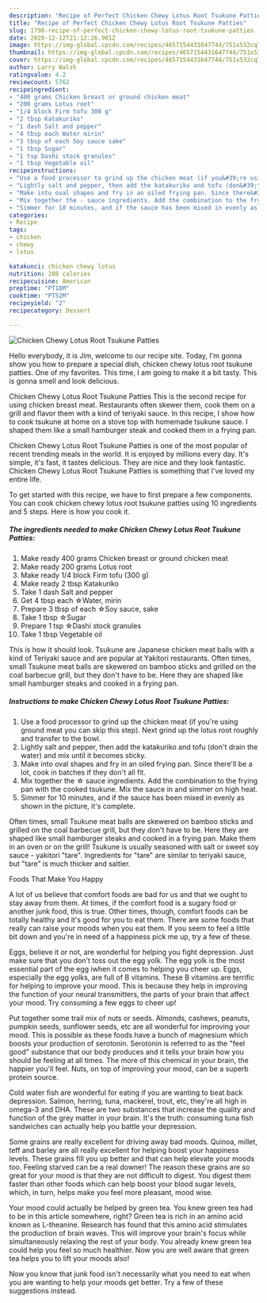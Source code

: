 ```yaml
---
description: "Recipe of Perfect Chicken Chewy Lotus Root Tsukune Patties"
title: "Recipe of Perfect Chicken Chewy Lotus Root Tsukune Patties"
slug: 1798-recipe-of-perfect-chicken-chewy-lotus-root-tsukune-patties
date: 2020-12-12T21:12:26.901Z
image: https://img-global.cpcdn.com/recipes/4657154431647744/751x532cq70/chicken-chewy-lotus-root-tsukune-patties-recipe-main-photo.jpg
thumbnail: https://img-global.cpcdn.com/recipes/4657154431647744/751x532cq70/chicken-chewy-lotus-root-tsukune-patties-recipe-main-photo.jpg
cover: https://img-global.cpcdn.com/recipes/4657154431647744/751x532cq70/chicken-chewy-lotus-root-tsukune-patties-recipe-main-photo.jpg
author: Larry Walsh
ratingvalue: 4.2
reviewcount: 5762
recipeingredient:
- "400 grams Chicken breast or ground chicken meat"
- "200 grams Lotus root"
- "1/4 block Firm tofu 300 g"
- "2 tbsp Katakuriko"
- "1 dash Salt and pepper"
- "4 tbsp each Water mirin"
- "3 tbsp of each Soy sauce sake"
- "1 tbsp Sugar"
- "1 tsp Dashi stock granules"
- "1 tbsp Vegetable oil"
recipeinstructions:
- "Use a food processor to grind up the chicken meat (if you&#39;re using ground meat you can skip this step). Next grind up the lotus root roughly and transfer to the bowl."
- "Lightly salt and pepper, then add the katakuriko and tofu (don&#39;t drain the water) and mix until it becomes sticky."
- "Make into oval shapes and fry in an oiled frying pan. Since there&#39;ll be a lot, cook in batches if they don&#39;t all fit."
- "Mix together the ☆ sauce ingredients. Add the combination to the frying pan with the cooked tsukune. Mix the sauce in and simmer on high heat."
- "Simmer for 10 minutes, and if the sauce has been mixed in evenly as shown in the picture, it&#39;s complete."
categories:
- Recipe
tags:
- chicken
- chewy
- lotus

katakunci: chicken chewy lotus 
nutrition: 208 calories
recipecuisine: American
preptime: "PT18M"
cooktime: "PT52M"
recipeyield: "2"
recipecategory: Dessert

---
```



![Chicken Chewy Lotus Root Tsukune Patties](https://img-global.cpcdn.com/recipes/4657154431647744/751x532cq70/chicken-chewy-lotus-root-tsukune-patties-recipe-main-photo.jpg)

Hello everybody, it is Jim, welcome to our recipe site. Today, I'm gonna show you how to prepare a special dish, chicken chewy lotus root tsukune patties. One of my favorites. This time, I am going to make it a bit tasty. This is gonna smell and look delicious.

Chicken Chewy Lotus Root Tsukune Patties This is the second recipe for using chicken breast meat. Restaurants often skewer them, cook them on a grill and flavor them with a kind of teriyaki sauce. In this recipe, I show how to cook tsukune at home on a stove top with homemade tsukune sauce. I shaped them like a small hamburger steak and cooked them in a frying pan.

Chicken Chewy Lotus Root Tsukune Patties is one of the most popular of recent trending meals in the world. It is enjoyed by millions every day. It's simple, it's fast, it tastes delicious. They are nice and they look fantastic. Chicken Chewy Lotus Root Tsukune Patties is something that I've loved my entire life.


To get started with this recipe, we have to first prepare a few components. You can cook chicken chewy lotus root tsukune patties using 10 ingredients and 5 steps. Here is how you cook it.

<!--inarticleads1-->

##### The ingredients needed to make Chicken Chewy Lotus Root Tsukune Patties:

1. Make ready 400 grams Chicken breast or ground chicken meat
1. Make ready 200 grams Lotus root
1. Make ready 1/4 block Firm tofu (300 g)
1. Make ready 2 tbsp Katakuriko
1. Take 1 dash Salt and pepper
1. Get 4 tbsp each ☆Water, mirin
1. Prepare 3 tbsp of each ☆Soy sauce, sake
1. Take 1 tbsp ☆Sugar
1. Prepare 1 tsp ☆Dashi stock granules
1. Take 1 tbsp Vegetable oil


This is how it should look. Tsukune are Japanese chicken meat balls with a kind of Teriyaki sauce and are popular at Yakitori restaurants. Often times, small Tsukune meat balls are skewered on bamboo sticks and grilled on the coal barbecue grill, but they don&#39;t have to be. Here they are shaped like small hamburger steaks and cooked in a frying pan. 

<!--inarticleads2-->

##### Instructions to make Chicken Chewy Lotus Root Tsukune Patties:

1. Use a food processor to grind up the chicken meat (if you&#39;re using ground meat you can skip this step). Next grind up the lotus root roughly and transfer to the bowl.
1. Lightly salt and pepper, then add the katakuriko and tofu (don&#39;t drain the water) and mix until it becomes sticky.
1. Make into oval shapes and fry in an oiled frying pan. Since there&#39;ll be a lot, cook in batches if they don&#39;t all fit.
1. Mix together the ☆ sauce ingredients. Add the combination to the frying pan with the cooked tsukune. Mix the sauce in and simmer on high heat.
1. Simmer for 10 minutes, and if the sauce has been mixed in evenly as shown in the picture, it&#39;s complete.


Often times, small Tsukune meat balls are skewered on bamboo sticks and grilled on the coal barbecue grill, but they don&#39;t have to be. Here they are shaped like small hamburger steaks and cooked in a frying pan. Make them in an oven or on the grill! Tsukune is usually seasoned with salt or sweet soy sauce - yakitori &#34;tare&#34;. Ingredients for &#34;tare&#34; are similar to teriyaki sauce, but &#34;tare&#34; is much thicker and saltier. 

Foods That Make You Happy


A lot of us believe that comfort foods are bad for us and that we ought to stay away from them. At times, if the comfort food is a sugary food or another junk food, this is true. Other times, though, comfort foods can be totally healthy and it's good for you to eat them. There are some foods that really can raise your moods when you eat them. If you seem to feel a little bit down and you're in need of a happiness pick me up, try a few of these.

Eggs, believe it or not, are wonderful for helping you fight depression. Just make sure that you don't toss out the egg yolk. The egg yolk is the most essential part of the egg iwhen it comes to helping you cheer up. Eggs, especially the egg yolks, are full of B vitamins. These B vitamins are terrific for helping to improve your mood. This is because they help in improving the function of your neural transmitters, the parts of your brain that affect your mood. Try consuming a few eggs to cheer up!

Put together some trail mix of nuts or seeds. Almonds, cashews, peanuts, pumpkin seeds, sunflower seeds, etc are all wonderful for improving your mood. This is possible as these foods have a bunch of magnesium which boosts your production of serotonin. Serotonin is referred to as the "feel good" substance that our body produces and it tells your brain how you should be feeling at all times. The more of this chemical in your brain, the happier you'll feel. Nuts, on top of improving your mood, can be a superb protein source.

Cold water fish are wonderful for eating if you are wanting to beat back depression. Salmon, herring, tuna, mackerel, trout, etc, they're all high in omega-3 and DHA. These are two substances that increase the quality and function of the grey matter in your brain. It's the truth: consuming tuna fish sandwiches can actually help you battle your depression. 

Some grains are really excellent for driving away bad moods. Quinoa, millet, teff and barley are all really excellent for helping boost your happiness levels. These grains fill you up better and that can help elevate your moods too. Feeling starved can be a real downer! The reason these grains are so great for your mood is that they are not difficult to digest. You digest them faster than other foods which can help boost your blood sugar levels, which, in turn, helps make you feel more pleasant, mood wise.

Your mood could actually be helped by green tea. You knew green tea had to be in this article somewhere, right? Green tea is rich in an amino acid known as L-theanine. Research has found that this amino acid stimulates the production of brain waves. This will improve your brain's focus while simultaneously relaxing the rest of your body. You already knew green tea could help you feel so much healthier. Now you are well aware that green tea helps you to lift your moods also!

Now you know that junk food isn't necessarily what you need to eat when you are wanting to help your moods get better. Try  a few  of  these  suggestions  instead.

